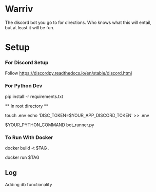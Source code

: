 # Warriv
The discord bot you go to for directions. Who knows what this will entail, but at least it will be fun.

# Setup

### For Discord Setup
Follow https://discordpy.readthedocs.io/en/stable/discord.html

### For Python Dev
pip install -r requirements.txt

** In root directory **

touch .env 
echo 'DISC_TOKEN=$YOUR_APP_DISCORD_TOKEN' >> .env

$YOUR_PYTHON_COMMAND bot_runner.py

### To Run With Docker

docker build -t $TAG .

docker run $TAG

## Log

Adding db functionality

